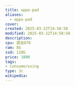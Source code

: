 ```yaml
---
title: oppo-pad
aliases:
  - oppo-pad
cover: 
created: 2025-03-22T14:58:58
modified: 2025-03-22T14:58:58
description: 
cpu: 骁龙870
ram: 8G
ssd: 128G
price: 1000
tags: 
- consume/using
type: 3c
wikipedia:
---
```

